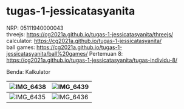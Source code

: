 # tugas-1-jessicatasyanita
NRP: 05111940000043  
threejs: https://cg2021a.github.io/tugas-1-jessicatasyanita/threejs/  
calculator: https://cg2021a.github.io/tugas-1-jessicatasyanita/  
ball games: https://cg2021a.github.io/tugas-1-jessicatasyanita/ball%20games/
Pertemuan 8: https://cg2021a.github.io/tugas-1-jessicatasyanita/tugas-individu-8/


Benda: Kalkulator

| ![IMG_6438](https://user-images.githubusercontent.com/62937814/134194435-83c8dfa9-aa55-4af0-8dd2-aea4969b2c78.jpg)  | ![IMG_6439](https://user-images.githubusercontent.com/62937814/134194477-66faac7b-826f-499b-a31d-2ec9a021764f.jpg) |
| ------------- | ------------- |
| ![IMG_6435](https://user-images.githubusercontent.com/62937814/134182540-81153cd8-95c3-4967-b94b-8050bfd1f970.jpg) | ![IMG_6436](https://user-images.githubusercontent.com/62937814/134182639-4dcbd33b-3214-403f-a468-e9df4e7486af.jpg)  |
